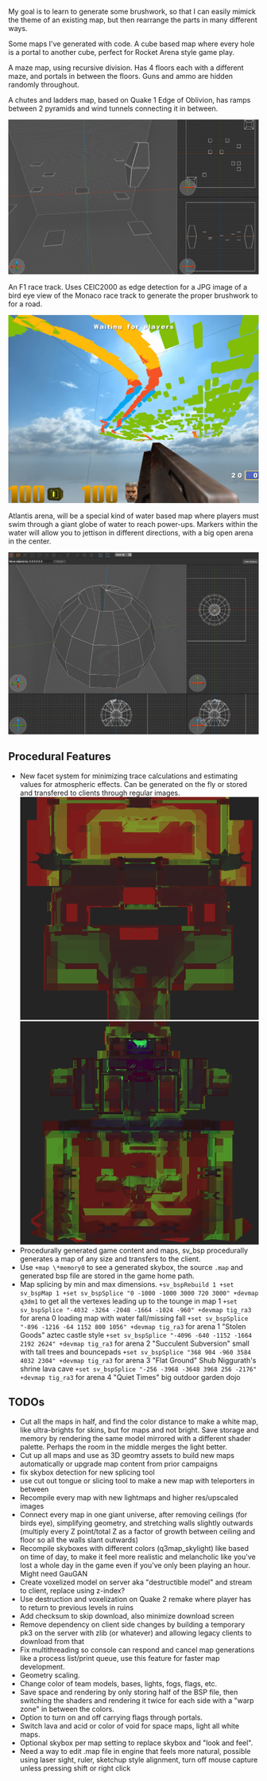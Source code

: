 
My goal is to learn to generate some brushwork, so that I can easily mimick the theme of an existing map, but then rearrange the parts in many different ways.

Some maps I've generated with code. A cube based map where every hole is a portal to another cube, perfect for Rocket Arena style game play.

A maze map, using recursive division. Has 4 floors each with a different maze, and portals in between the floors. Guns and ammo are hidden randomly throughout.

A chutes and ladders map, based on Quake 1 Edge of Oblivion, has ramps between 2 pyramids and wind tunnels connecting it in between.

![F1](../docs/chutes.png?raw=true)

An F1 race track. Uses CEIC2000 as edge detection for a JPG image of a bird eye view of the Monaco race track to generate the proper brushwork to for a road.

![F1](../docs/f1.png?raw=true)

Atlantis arena, will be a special kind of water based map where players must swim through a giant globe of water to reach power-ups. Markers within the water will allow you to jettison in different directions, with a big open arena in the center.

![F1](../docs/aqua.png?raw=true)


## Procedural Features

  * New facet system for minimizing trace calculations and estimating values for atmospheric effects. Can be generated on the fly or stored and transfered to clients through regular images. 
  ![Facets](../docs/q3dm1-facets.png?raw=true)
  ![Facets](../docs/q3dm15-facets.png?raw=true)
  * Procedurally generated game content and maps, sv_bsp procedurally generates a map of any size and transfers to the client. 
  * Use `+map \*memory0` to see a generated skybox, the source `.map` and generated bsp file are stored in the game home path. 
  * Map splicing by min and max dimensions. 
    `+sv_bspRebuild 1 +set sv_bspMap 1 +set sv_bspSplice "0 -1000 -1000 3000 720 3000" +devmap q3dm1` to get all the vertexes leading up to the tounge in map 1
    `+set sv_bspSplice "-4032 -3264 -2048 -1664 -1024 -960" +devmap tig_ra3` for arena 0 loading map with water fall/missing fall
    `+set sv_bspSplice "-896 -1216 -64 1152 800 1056" +devmap tig_ra3` for arena 1 "Stolen Goods" aztec castle style
    `+set sv_bspSplice "-4096 -640 -1152 -1664 2192 2624" +devmap tig_ra3` for arena 2 "Succulent Subversion" small with tall trees and bouncepads
    `+set sv_bspSplice "368 904 -960 3584 4032 2304" +devmap tig_ra3` for arena 3 "Flat Ground" Shub Niggurath's shrine lava cave
    `+set sv_bspSplice "-256 -3968 -3648 3968 256 -2176" +devmap tig_ra3` for arena 4 "Quiet Times" big outdoor garden dojo

## TODOs

  * Cut all the maps in half, and find the color distance to make a white map, like ultra-brights for skins, but for maps and not bright. Save storage and memory by rendering the same model mirrored with a different shader palette. Perhaps the room in the middle merges the light better.
  * Cut up all maps and use as 3D geomtry assets to build new maps automatically or upgrade map content from prior campaigns
  * fix skybox detection for new splicing tool
  * use cut out tongue or slicing tool to make a new map with teleporters in between
  * Recompile every map with new lightmaps and higher res/upscaled images
  * Connect every map in one giant universe, after removing ceilings (for birds eye), simplifying geometry, and stretching walls slightly outwards (multiply every Z point/total Z as a factor of growth between ceiling and floor so all the walls slant outwards)
  * Recompile skyboxes with different colors (q3map_skylight) like based on time of day, to make it feel more realistic and melancholic like you've lost a whole day in the game even if you've only been playing an hour. Might need GauGAN
  * Create voxelized model on server aka "destructible model" and stream to client, replace using z-index?
  * Use destruction and voxelization on Quake 2 remake where player has to return to previous levels in ruins
  * Add checksum to skip download, also minimize download screen 
  * Remove dependency on client side changes by building a temporary pk3 on the server with zlib (or whatever) and allowing legacy clients to download from that
  * Fix multithreading so console can respond and cancel map generations like a process list/print queue, use this feature for faster map development.
  * Geometry scaling.
  * Change color of team models, bases, lights, fogs, flags, etc.
  * Save space and rendering by only storing half of the BSP file, then switching the shaders and rendering it twice for each side with a "warp zone" in between the colors.
  * Option to turn on and off carrying flags through portals.
  * Switch lava and acid or color of void for space maps, light all white maps.
  * Optional skybox per map setting to replace skybox and "look and feel".
  * Need a way to edit .map file in engine that feels more natural, possible using laser sight, ruler, sketchup style alignment, turn off mouse capture unless pressing shift or right click
